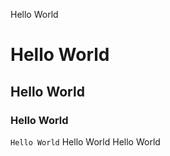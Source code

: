 Hello World
# Hello World
## Hello World
### Hello World
``` Hello World ```
Hello World
Hello World

